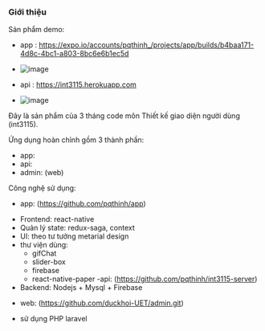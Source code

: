 ### Giới thiệu

Sản phẩm demo: 
- app : https://expo.io/accounts/pqthinh_/projects/app/builds/b4baa171-4d8c-4bc1-a803-8bc6e6b1ec5d
- ![image](https://user-images.githubusercontent.com/50290559/121291516-974e0880-c912-11eb-8f97-a78bb766387c.png)


- api : https://int3115.herokuapp.com
- ![image](https://user-images.githubusercontent.com/50290559/121291565-adf45f80-c912-11eb-98db-983d3da05d02.png)


Đây là sản phẩm của 3 tháng code môn Thiết kế giao diện người dùng (int3115).

Ứng dụng hoàn chỉnh gồm 3 thành phần:
- app:
- api:
- admin: (web)

Công nghệ sử dụng: 
- app:  (https://github.com/pqthinh/app)
+ Frontend: react-native
+ Quản lý state:  redux-saga, context
+ UI: theo tư tưởng metarial design 
+ thư viện dùng: 
    + gifChat 
    + slider-box
    + firebase
    + react-native-paper
-api: (https://github.com/pqthinh/int3115-server)
+ Backend: Nodejs + Mysql + Firebase

- web: (https://github.com/duckhoi-UET/admin.git)
+ sử dụng PHP laravel

